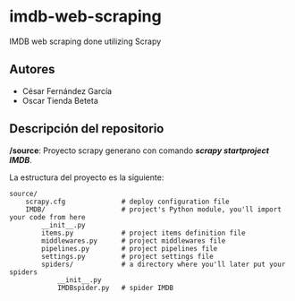 # imdb-web-scraping
IMDB web scraping done utilizing Scrapy
## Autores
- César Fernández García
- Oscar Tienda Beteta
## Descripción del repositorio
**/source**: Proyecto scrapy generano con comando ***scrapy startproject IMDB***.

La estructura del proyecto es la siguiente:

    source/
        scrapy.cfg              # deploy configuration file
        IMDB/                   # project's Python module, you'll import your code from here
            __init__.py
            items.py            # project items definition file
            middlewares.py      # project middlewares file
            pipelines.py        # project pipelines file
            settings.py         # project settings file
            spiders/            # a directory where you'll later put your spiders
                __init__.py
                IMDBspider.py   # spider IMDB
